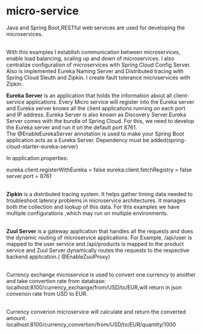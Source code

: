 # micro-service

   Java and Spring Boot,RESTful web services are used for developing the microservices. 

  <br> With this examples I establish communication between microservices, enable load balancing, scaling up and down of microservices.
  I  also centralize configuration of microservices with Spring Cloud Config Server. Also is implemented Eureka Naming Server 
  and  Distributed tracing with Spring Cloud Sleuth and Zipkin. I create fault tolerance microservices with Zipkin.

  <b>Eureka Server</b> is an application that holds the information about all client-service applications. Every Micro service will
  register into the Eureka server and Eureka server knows all the client applications running on each port and IP address. Eureka
  Server is also known as Discovery Server.Eureka Server comes with the bundle of Spring Cloud. For this, we need to develop the 
  Eureka server and run it on the default port 8761.
  <br>The @EnableEurekaServer annotation is used to make your Spring Boot application
  acts as a Eureka Server.
  Dependency must be added(spring-cloud-starter-eureka-server)
  
  In application.properties:

   </i>eureka.client.registerWithEureka = false
   eureka.client.fetchRegistry = false
   server.port = 8761</i>
  
  <br><b>Zipkin</b> is a distributed tracing system. It helps gather timing data needed to troubleshoot latency problems in
  microservice architectures. It manages both the collection and lookup of this data. 
  For this examples we have multiple configurations ,which may run on multiple environments.

  <br><b>Zuul Server</b> is a gateway application that handles all the requests and does the dynamic routing of microservice applications. For Example, /api/user is mapped to the user service and /api/products is mapped to the product service and Zuul Server 
  dynamically    routes the requests to the respective backend application.( @EnableZuulProxy)



 <br> Currency exchange microservice is used to convert one currency to another and take convertion rate from database:
   <br> localhost:8100/currency_exchange/from/USD/to/EUR,will return in json converion rate from USD to EUR.

 <br> Currency converion microservice will calculate and return the converted amount:
  <br>  localhost:8100/currency_convertion/from/USD/to/EUR/quantity/1000
